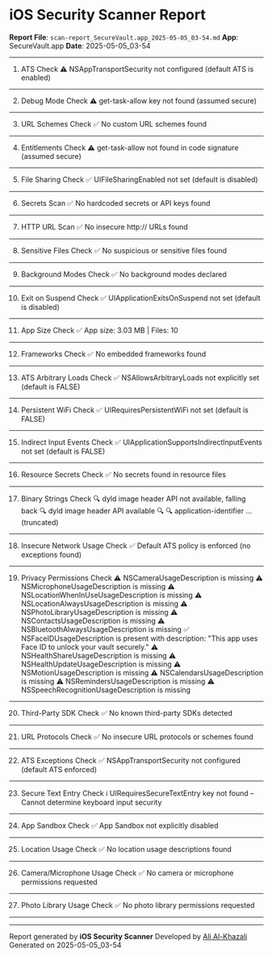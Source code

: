 # iOS Security Scanner Report

**Report File**: `scan-report_SecureVault.app_2025-05-05_03-54.md`
**App**: SecureVault.app
**Date**: 2025-05-05_03-54

---




1. ATS Check
⚠️ NSAppTransportSecurity not configured (default ATS is enabled)

--------------------------------------------------


2. Debug Mode Check
⚠️ get-task-allow key not found (assumed secure)

--------------------------------------------------


3. URL Schemes Check
✅ No custom URL schemes found

--------------------------------------------------


4. Entitlements Check
⚠️ get-task-allow not found in code signature (assumed secure)

--------------------------------------------------


5. File Sharing Check
✅ UIFileSharingEnabled not set (default is disabled)

--------------------------------------------------


6. Secrets Scan
✅ No hardcoded secrets or API keys found

--------------------------------------------------


7. HTTP URL Scan
✅ No insecure http:// URLs found

--------------------------------------------------


8. Sensitive Files Check
✅ No suspicious or sensitive files found

--------------------------------------------------


9. Background Modes Check
✅ No background modes declared

--------------------------------------------------


10. Exit on Suspend Check
✅ UIApplicationExitsOnSuspend not set (default is disabled)

--------------------------------------------------


11. App Size Check
✅ App size: 3.03 MB | Files: 10

--------------------------------------------------


12. Frameworks Check
✅ No embedded frameworks found

--------------------------------------------------


13. ATS Arbitrary Loads Check
✅ NSAllowsArbitraryLoads not explicitly set (default is FALSE)

--------------------------------------------------


14. Persistent WiFi Check
✅ UIRequiresPersistentWiFi not set (default is FALSE)

--------------------------------------------------


15. Indirect Input Events Check
✅ UIApplicationSupportsIndirectInputEvents not set (default is FALSE)

--------------------------------------------------


16. Resource Secrets Check
✅ No secrets found in resource files

--------------------------------------------------


17. Binary Strings Check
🔍 dyld image header API not available, falling back
🔍 dyld image header API available
🔍 <!DOCTYPE plist PUBLIC "-//Apple//DTD PLIST 1.0//EN" "http://www.apple.com/DTDs/PropertyList-1.0.dtd">
🔍 <key>application-identifier</key>
... (truncated)

--------------------------------------------------


18. Insecure Network Usage Check
✅ Default ATS policy is enforced (no exceptions found)

--------------------------------------------------


19. Privacy Permissions Check
⚠️ NSCameraUsageDescription is missing
⚠️ NSMicrophoneUsageDescription is missing
⚠️ NSLocationWhenInUseUsageDescription is missing
⚠️ NSLocationAlwaysUsageDescription is missing
⚠️ NSPhotoLibraryUsageDescription is missing
⚠️ NSContactsUsageDescription is missing
⚠️ NSBluetoothAlwaysUsageDescription is missing
✅ NSFaceIDUsageDescription is present with description: "This app uses Face ID to unlock your vault securely."
⚠️ NSHealthShareUsageDescription is missing
⚠️ NSHealthUpdateUsageDescription is missing
⚠️ NSMotionUsageDescription is missing
⚠️ NSCalendarsUsageDescription is missing
⚠️ NSRemindersUsageDescription is missing
⚠️ NSSpeechRecognitionUsageDescription is missing

--------------------------------------------------


20. Third-Party SDK Check
✅ No known third-party SDKs detected

--------------------------------------------------


21. URL Protocols Check
✅ No insecure URL protocols or schemes found

--------------------------------------------------


22. ATS Exceptions Check
✅ NSAppTransportSecurity not configured (default ATS enforced)

--------------------------------------------------


23. Secure Text Entry Check
ℹ️ UIRequiresSecureTextEntry key not found – Cannot determine keyboard input security

--------------------------------------------------


24. App Sandbox Check
✅ App Sandbox not explicitly disabled

--------------------------------------------------


25. Location Usage Check
✅ No location usage descriptions found

--------------------------------------------------


26. Camera/Microphone Usage Check
✅ No camera or microphone permissions requested

--------------------------------------------------


27. Photo Library Usage Check
✅ No photo library permissions requested

--------------------------------------------------

---
Report generated by **iOS Security Scanner**
Developed by [Ali Al-Khazali](https://github.com/alialkhazali)
Generated on 2025-05-05_03-54
